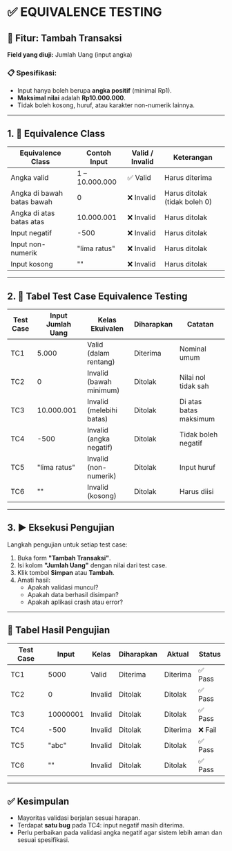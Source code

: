 # ✅ EQUIVALENCE TESTING

## 🎯 Fitur: Tambah Transaksi  
**Field yang diuji:** Jumlah Uang (input angka)

### 📋 Spesifikasi:
- Input hanya boleh berupa **angka positif** (minimal Rp1).
- **Maksimal nilai** adalah **Rp10.000.000**.
- Tidak boleh kosong, huruf, atau karakter non-numerik lainnya.

---

## 1. 📐 Equivalence Class

| Equivalence Class              | Contoh Input     | Valid / Invalid | Keterangan                           |
|--------------------------------|------------------|------------------|---------------------------------------|
| Angka valid                    | 1 – 10.000.000   | ✅ Valid         | Harus diterima                        |
| Angka di bawah batas bawah     | 0                | ❌ Invalid       | Harus ditolak (tidak boleh 0)        |
| Angka di atas batas atas       | 10.000.001       | ❌ Invalid       | Harus ditolak                         |
| Input negatif                  | -500             | ❌ Invalid       | Harus ditolak                         |
| Input non-numerik              | "lima ratus"     | ❌ Invalid       | Harus ditolak                         |
| Input kosong                   | ""               | ❌ Invalid       | Harus ditolak                         |

---

## 2. 🧪 Tabel Test Case Equivalence Testing

| Test Case | Input Jumlah Uang | Kelas Ekuivalen         | Diharapkan | Catatan               |
|-----------|--------------------|--------------------------|-------------|------------------------|
| TC1       | 5.000              | Valid (dalam rentang)    | Diterima    | Nominal umum           |
| TC2       | 0                  | Invalid (bawah minimum)  | Ditolak     | Nilai nol tidak sah    |
| TC3       | 10.000.001         | Invalid (melebihi batas) | Ditolak     | Di atas batas maksimum |
| TC4       | -500               | Invalid (angka negatif)  | Ditolak     | Tidak boleh negatif    |
| TC5       | "lima ratus"       | Invalid (non-numerik)    | Ditolak     | Input huruf            |
| TC6       | ""                 | Invalid (kosong)         | Ditolak     | Harus diisi            |

---

## 3. ▶️ Eksekusi Pengujian

Langkah pengujian untuk setiap test case:
1. Buka form **"Tambah Transaksi"**.
2. Isi kolom **"Jumlah Uang"** dengan nilai dari test case.
3. Klik tombol **Simpan** atau **Tambah**.
4. Amati hasil:
   - Apakah validasi muncul?
   - Apakah data berhasil disimpan?
   - Apakah aplikasi crash atau error?

---

## 🧾 Tabel Hasil Pengujian

| Test Case | Input     | Kelas   | Diharapkan | Aktual     | Status |
|-----------|-----------|---------|------------|------------|--------|
| TC1       | 5000      | Valid   | Diterima   | Diterima   | ✅ Pass |
| TC2       | 0         | Invalid | Ditolak    | Ditolak    | ✅ Pass |
| TC3       | 10000001  | Invalid | Ditolak    | Ditolak    | ✅ Pass |
| TC4       | -500      | Invalid | Ditolak    | Diterima   | ❌ Fail |
| TC5       | "abc"     | Invalid | Ditolak    | Ditolak    | ✅ Pass |
| TC6       | ""        | Invalid | Ditolak    | Ditolak    | ✅ Pass |

---

## ✅ Kesimpulan

- Mayoritas validasi berjalan sesuai harapan.
- Terdapat **satu bug** pada TC4: input negatif masih diterima.
- Perlu perbaikan pada validasi angka negatif agar sistem lebih aman dan sesuai spesifikasi.
